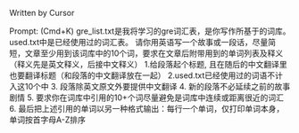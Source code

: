 
Written by Cursor

Prompt: (Cmd+K)
gre_list.txt是我将学习的gre词汇表，是你写作所基于的词库。
used.txt中是已经使用过的词汇表。
请你用英语写一个故事或一段话，尽量简短，文章至少用到该词库中的10个词，要求在文章后附带用到的单词列表及释义（释义先是英文释义，后接中文释义）
1.给段落起个标题, 且在随后的中文翻译里也要翻译标题（和段落的中文翻译放在一起）
2.used.txt已经使用过的词语不计入这10个中
3. 段落除英文原文外要提供中文翻译
4. 新的段落不必延续之前的故事剧情
5. 要求你在词库中引用的10+个词尽量避免是词库中连续或距离很近的词汇
6. 最后把上述引用的单词以另一种格式输出：每行一个单词，仅打印单词本身，单词按首字母A-Z排序
